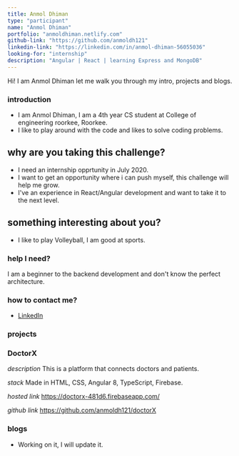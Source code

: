```yaml
---
title: Anmol Dhiman
type: "participant"
name: "Anmol Dhiman"
portfolio: "anmoldhiman.netlify.com"
github-link: "https://github.com/anmoldh121"
linkedin-link: "https://linkedin.com/in/anmol-dhiman-56055036"
looking-for: "internship"
description: "Angular | React | learning Express and MongoDB"
---
```


Hi! I am Anmol Dhiman let me walk you through my intro, projects and blogs.

### introduction

- I am Anmol Dhiman, I am a 4th year CS student at College of engineering roorkee, Roorkee. 
- I like to play around with the code and likes to solve coding problems.

## why are you taking this challenge?

- I need an internship opprtunity in July 2020.
- I want to get an opportunity where i can push myself, this challenge will help me grow.
- I've an experience in React/Angular development and want to take it to the next level.

## something interesting about you?

- I like to play Volleyball, I am good at sports.

### help I need?

I am a beginner to the backend development and don't know the perfect architecture.

### how to contact me?

- [LinkedIn](https://www.linkedin.com/in/anmol-dhiman-560550136/)

### projects

### DoctorX

_description_ This is a platform that connects doctors and patients.

_stack_ Made in HTML, CSS, Angular 8, TypeScript, Firebase.

_hosted link_ https://doctorx-481d6.firebaseapp.com/

_github link_ https://github.com/anmoldh121/doctorX

### blogs
- Working on it, I will update it.


